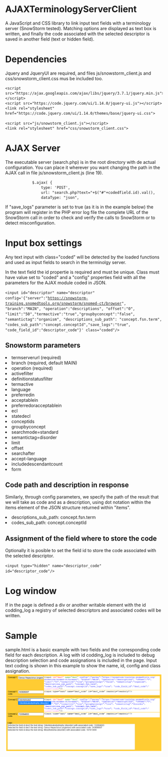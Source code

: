 # AJAXTerminologyServerClient
A JavaScript and CSS library to link input text fields with a terminology server (SnowStorm tested). Matching options are displayed as text box is written, and finally the code associated with the selected descriptor is saved in another field (text or hidden field).
# Dependencies
Jquery and JqueryUI are required, and files js/snowstorm_client.js and css/snowstorm_client.css mus be included too.

	<script src="https://ajax.googleapis.com/ajax/libs/jquery/3.7.1/jquery.min.js"></script>
	<script src="https://code.jquery.com/ui/1.14.0/jquery-ui.js"></script>
	<link rel="stylesheet" href="https://code.jquery.com/ui/1.14.0/themes/base/jquery-ui.css">

	<script src="js/snowstorm_client.js"></script>
	<link rel="stylesheet" href="css/snowstorm_client.css">

 # AJAX Server

 The executable server (search.php) is in the root directory with de actual configuration. You can place it wherever you want changing the path in the AJAX call in file js/snowstorm_client.js (line 19).

 				$.ajax( {
					type: 'POST',
					url: "search.php?text="+$("#"+codedfield.id).val(),
					dataType: "json",

If "save_logs" parameter is set to true (as it is in the example below) the program will register in the PHP error log file the complete URL of the SnowStorm call in order to check and verify the calls to SnowStorm or to detect misconfiguration.

# Input box settings

Any text input with class="coded" will be detected by the loaded functions and used as input fields to search in the terminolgy server. 

In the text field the id propertie is required and must be unique. Class must have value set to "coded" and a "config" properties field with all the parameters for the AJAX module coded in JSON.

<code>&lt;input id="descriptor" name="descriptor" config='{"server":"https://snowstorm-training.snomedtools.org/snowstorm/snomed-ct/browser", "branch":"MAIN", "operation":"descriptions", "offset":"0", "limit":"50","termactive":"true","groupbyconcept":"false", "semantictag":"organism", "descriptions_sub_path": "concept.fsn.term", "codes_sub_path":"concept.conceptId","save_logs":"true", "code_field_id":"descriptor_code"}' class="coded"/></code>

## Snowstorm parameters

<li>termserverurl (required)
<li>branch (required, default MAIN)
<li>operation (required)
<li>activefilter
<li>definitionstatusfilter
<li>termactive
<li>language
<li>preferredin
<li>acceptablein
<li>preferredoracceptablein
<li>ecl
<li>statedecl
<li>conceptids
<li>groupbyconcept
<li>searchmode=standard
<li>semantictag=disorder
<li>limit
<li>offset
<li>searchafter
<li>accept-language
<li>includedescendantcount
<li>form

## Code path and description in response
Similarly, through config parameters, we specify the path of the result that we will take as code and as a description, using dot notation within the items element of the JSON structure returned within "items".

<li>descriptions_sub_path: concept.fsn.term
<li>codes_sub_path: concept.conceptId

## Assignment of the field where to store the code
Optionally it is posible to set the field id to store the code associated with the selected descriptor.

<code>&lt;input type="hidden" name="descriptor_code" id="descriptor_code"/></code>

# Log window

If in the page is defined a div or another writable element with the id codding_log a registry of selected descriptors and associated codes will be written.

# Sample

sample.html is a basic example with two fields and the corresponding code field for each description. A log with id codding_log is included to debug description selection and code assignations is included in the page.
Input text coding is shown in this example to show the name, id, config and class assignation.
![logo](/sample.png "Sample File Screenshot")


